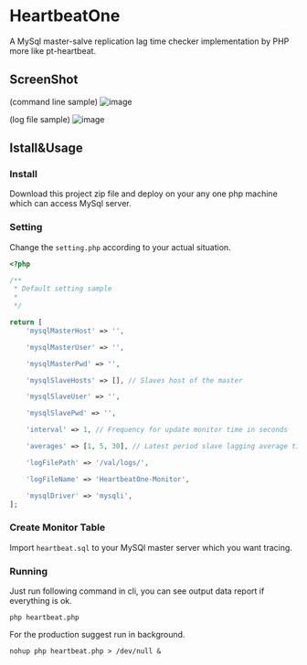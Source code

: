 # HeartbeatOne
A MySql master-salve replication lag time checker implementation by PHP more like pt-heartbeat.

## ScreenShot
(command line sample)
![image](https://user-images.githubusercontent.com/11038908/112451930-0050c600-8d91-11eb-8e43-8e13fb217935.png)

(log file sample)
![image](https://user-images.githubusercontent.com/11038908/112454479-b0bfc980-8d93-11eb-88e6-0500a100dd1f.png)

## Istall&Usage
### Install
Download this project zip file and deploy on your any one php machine which can access MySql server.
### Setting
Change the `setting.php` according to your actual situation.
```php
<?php

/**
 * Default setting sample
 * 
 */

return [
    'mysqlMasterHost' => '',

    'mysqlMasterUser' => '',

    'mysqlMasterPwd' => '',

    'mysqlSlaveHosts' => [], // Slaves host of the master

    'mysqlSlaveUser' => '',

    'mysqlSlavePwd' => '',

    'interval' => 1, // Frequency for update monitor time in seconds

    'averages' => [1, 5, 30], // Latest period slave lagging average time in seconds

    'logFilePath' => '/val/logs/',

    'logFileName' => 'HeartbeatOne-Monitor',

    'mysqlDriver' => 'mysqli',
];

```
### Create Monitor Table
Import `heartbeat.sql` to your MySQl master server which you want tracing.

### Running
Just run following command in cli, you can see output data report if everything is ok.
```shell
php heartbeat.php
```
For the production suggest run in background.
```shell
nohup php heartbeat.php > /dev/null &
```








